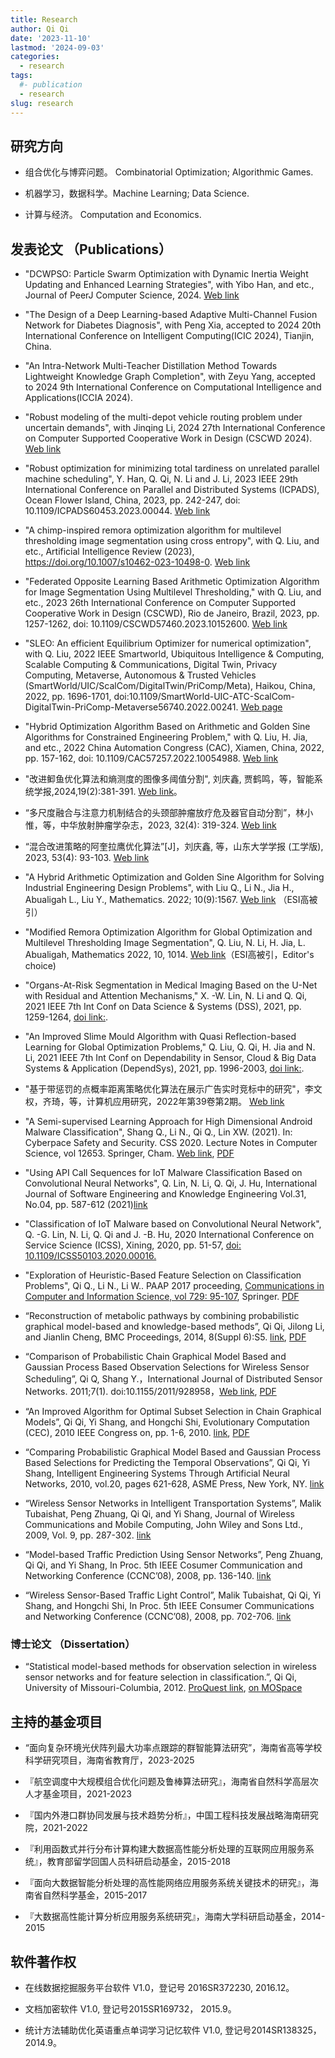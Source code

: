 ```yaml
---
title: Research
author: Qi Qi
date: '2023-11-10'
lastmod: '2024-09-03'
categories:
  - research
tags:
  #- publication
  - research
slug: research
---
```


## 研究方向

- 组合优化与博弈问题。 Combinatorial Optimization; Algorithmic Games.

- 机器学习，数据科学。Machine Learning; Data Science.

* 计算与经济。 Computation and Economics.

<!-- - 鲁棒优化，运筹优化。 Robust optimization; Operations research. -->

## 发表论文 （Publications）

* "DCWPSO: Particle Swarm Optimization with Dynamic Inertia Weight Updating and Enhanced Learning Strategies", with Yibo Han, and etc., Journal of PeerJ Computer Science, 2024. [Web link](https://peerj.com/articles/cs-2253/)

* "The Design of a Deep Learning-based Adaptive Multi-Channel Fusion Network for Diabetes Diagnosis", with Peng Xia, accepted to 2024 20th International Conference on Intelligent Computing(ICIC 2024), Tianjin, China.

* "An Intra-Network Multi-Teacher Distillation Method Towards 
Lightweight Knowledge Graph Completion", with Zeyu Yang, accepted to 2024 9th International Conference on Computational Intelligence and Applications(ICCIA 2024). 

* "Robust modeling of the multi-depot vehicle routing problem under uncertain demands", with Jinqing Li, 2024 27th International Conference on Computer Supported Cooperative Work in Design (CSCWD 2024). [Web link](https://ieeexplore.ieee.org/document/10580781)

* "Robust optimization for minimizing total tardiness on unrelated parallel machine scheduling", Y. Han, Q. Qi, N. Li and J. Li,  2023 IEEE 29th International Conference on Parallel and Distributed Systems (ICPADS), Ocean Flower Island, China, 2023, pp. 242-247, doi: 10.1109/ICPADS60453.2023.00044. [Web link](https://ieeexplore.ieee.org/document/10476145)


* "A chimp-inspired remora optimization algorithm for multilevel thresholding image segmentation using cross entropy", with Q. Liu, and etc., Artificial Intelligence Review (2023), https://doi.org/10.1007/s10462-023-10498-0. [Web link](https://link.springer.com/article/10.1007/s10462-023-10498-0)

* "Federated Opposite Learning Based Arithmetic Optimization Algorithm for Image Segmentation Using Multilevel Thresholding," with Q. Liu, and etc., 2023 26th International Conference on Computer Supported Cooperative Work in Design (CSCWD), Rio de Janeiro, Brazil, 2023, pp. 1257-1262, doi: 10.1109/CSCWD57460.2023.10152600. [Web link](https://ieeexplore.ieee.org/document/10152600)

* "SLEO: An efficient Equilibrium Optimizer for numerical optimization", with Q. Liu, 2022 IEEE Smartworld, Ubiquitous Intelligence & Computing, Scalable Computing & Communications, Digital Twin, Privacy Computing, Metaverse, Autonomous & Trusted Vehicles (SmartWorld/UIC/ScalCom/DigitalTwin/PriComp/Meta), Haikou, China, 2022, pp. 1696-1701, doi:10.1109/SmartWorld-UIC-ATC-ScalCom-DigitalTwin-PriComp-Metaverse56740.2022.00241. [Web page](https://ieeexplore.ieee.org/document/10189595)

* "Hybrid Optimization Algorithm Based on Arithmetic and Golden Sine Algorithms for Constrained Engineering Problem," with Q. Liu, H. Jia, and etc., 2022 China Automation Congress (CAC), Xiamen, China, 2022, pp. 157-162, doi: 10.1109/CAC57257.2022.10054988. [Web link](https://ieeexplore.ieee.org/document/10054988)

* "改进䲟鱼优化算法和熵测度的图像多阈值分割", 刘庆鑫, 贾鹤鸣，等，智能系统学报,2024,19(2):381-391. [Web link](https://tis.hrbeu.edu.cn/oa/darticle.aspx?type=view&id=202205018)。

* “多尺度融合与注意力机制结合的头颈部肿瘤放疗危及器官自动分割”，林小惟，等，中华放射肿瘤学杂志，2023, 32(4): 319-324. [Web link](http://journal12.magtechjournal.com/Jweb_fszlx/CN/10.3760/cma.j.cn113030-20220128-00047)


* “混合改进策略的阿奎拉鹰优化算法”[J]，刘庆鑫, 等，山东大学学报 (工学版), 2023, 53(4): 93-103. [Web link](http://gxbwk.njournal.sdu.edu.cn/CN/10.6040/j.issn.1672-3961.0.2022.128)

* "A Hybrid Arithmetic Optimization and Golden Sine Algorithm for Solving Industrial Engineering Design Problems", with Liu Q., Li N., Jia H., Abualigah L., Liu Y., Mathematics. 2022; 10(9):1567. [Web link](https://doi.org/10.3390/math10091567) （ESI高被引）

* "Modified Remora Optimization Algorithm for Global Optimization and Multilevel Thresholding Image Segmentation", Q. Liu, N. Li, H. Jia, L. Abualigah, Mathematics 2022, 10, 1014. [Web link](https://doi.org/10.3390/math10071014)（ESI高被引，Editor's choice)

* "Organs-At-Risk Segmentation in Medical Imaging Based on the U-Net with Residual and Attention Mechanisms," X. -W. Lin, N. Li and Q. Qi, 2021 IEEE 7th Int Conf on Data Science & Systems (DSS), 2021, pp. 1259-1264, [doi link:](https://doi.org/10.1109/HPCC-DSS-SmartCity-DependSys53884.2021.00192).

* "An Improved Slime Mould Algorithm with Quasi Reflection-based Learning for Global Optimization Problems," Q. Liu, Q. Qi, H. Jia and N. Li, 2021 IEEE 7th Int Conf on Dependability in Sensor, Cloud & Big Data Systems & Application (DependSys), 2021, pp. 1996-2003, [doi link:](https://doi.org/10.1109/HPCC-DSS-SmartCity-DependSys53884.2021.00298).

* "基于带惩罚的点概率距离策略优化算法在展示广告实时竞标中的研究"，李文权，齐琦，等，计算机应用研究，2022年第39卷第2期。 [Web link](https://www.arocmag.com/abs/2021.07.0264)


* "A Semi-supervised Learning Approach for High Dimensional Android Malware Classification", Shang Q., Li N., Qi Q., Lin XW. (2021). In: Cyberpace Safety and Security. CSS 2020. Lecture Notes in Computer Science, vol 12653. Springer, Cham. [Web link](https://link.springer.com/chapter/10.1007/978-3-030-73671-2_3), [PDF](semi-supervised-Learning-High-Dimensional-Classification-2021.pdf)


* "Using API Call Sequences for IoT Malware Classification Based on Convolutional Neural Networks", Q. Lin, N. Li, Q. Qi, J. Hu, International Journal of Software Engineering and Knowledge Engineering Vol.31, No.04, pp. 587-612 (2021)[link](https://www.worldscientific.com/doi/10.1142/S021819402140009X)

* "Classification of IoT Malware based on Convolutional Neural Network", Q. -G. Lin, N. Li, Q. Qi and J. -B. Hu,  2020 International Conference on Service Science (ICSS), Xining, 2020, pp. 51-57, [doi: 10.1109/ICSS50103.2020.00016.](https://doi.org/10.1109/ICSS50103.2020.00016)

*  "Exploration of Heuristic-Based Feature Selection on Classification Problems", Qi Q., Li N., Li W.. PAAP 2017 proceeding, [Communications in Computer and Information Science, vol 729: 95-107](https://link.springer.com/chapter/10.1007/978-981-10-6442-5_9), Springer. [PDF](heuristic-feature-selection-2017.pdf)

*   “Reconstruction of metabolic pathways by combining probabilistic graphical
    model-based and knowledge-based methods”, Qi Qi, Jilong Li, and Jianlin
    Cheng, BMC Proceedings, 2014, 8(Suppl 6):S5.
    [link](http://www.biomedcentral.com/1753-6561/8/S6/S5), [PDF](PGM-based-pathways-reconstruction-2014.pdf)

*   “Comparison of Probabilistic Chain Graphical Model Based and Gaussian Process Based Observation Selections for Wireless Sensor Scheduling”, Qi Q, Shang Y.，International Journal of Distributed Sensor Networks. 2011;7(1). doi:10.1155/2011/928958，[Web link](https://journals.sagepub.com/doi/10.1155/2011/928958), [PDF](PGM-based-observation-selection_2011.pdf)

*   “An Improved Algorithm for Optimal Subset Selection in Chain Graphical
    Models”, Qi Qi, Yi Shang, and Hongchi Shi, Evolutionary Computation (CEC),
    2010 IEEE Congress on, pp. 1-6, 2010.
    [link](http://ieeexplore.ieee.org/xpl/articleDetails.jsp?arnumber=5586022), [PDF](An_improved_algorithm_for_optimal_subset_selection_in_chain_graphical_models_2010.pdf)

*   “Comparing Probabilistic Graphical Model Based and Gaussian Process Based
    Selections for Predicting the Temporal Observations”, Qi Qi, Yi Shang,
    Intelligent Engineering Systems Through Artificial Neural Networks, 2010,
    vol.20, pages 621-628, ASME Press, New York, NY.
    [link](http://ebooks.asmedigitalcollection.asme.org/content.aspx?bookid=316&sectionid=38783068)

*   “Wireless Sensor Networks in Intelligent Transportation Systems”, Malik
    Tubaishat, Peng Zhuang, Qi Qi, and Yi Shang, Journal of Wireless
    Communications and Mobile Computing, John Wiley and Sons Ltd., 2009, Vol. 9,
    pp. 287-302.
    [link](http://onlinelibrary.wiley.com/doi/10.1002/wcm.616/abstract)

*   “Model-based Traffic Prediction Using Sensor Networks”, Peng Zhuang, Qi Qi,
    and Yi Shang, In Proc. 5th IEEE Cosumer Communication and Networking
    Conference (CCNC’08), 2008, pp. 136-140.
    [link](http://ieeexplore.ieee.org/xpl/articleDetails.jsp?arnumber=4446336)

*   “Wireless Sensor-Based Traffic Light Control”, Malik Tubaishat, Qi Qi, Yi
    Shang, and Hongchi Shi, In Proc. 5th IEEE Consumer Communications and
    Networking Conference (CCNC’08), 2008, pp. 702-706.
    [link](http://ieeexplore.ieee.org/xpl/articleDetails.jsp?arnumber=4446459)

### 博士论文 （Dissertation）

-   “Statistical model-based methods for observation selection in wireless
    sensor networks and for feature selection in classification.”, Qi Qi,
    University of Missouri-Columbia, 2012. [ProQuest
    link](http://gradworks.umi.com/35/30/3530891.html), [on
    MOSpace](https://mospace.umsystem.edu/xmlui/handle/10355/15111)


## 主持的基金项目

- “面向复杂环境光伏阵列最大功率点跟踪的群智能算法研究”，海南省高等学校科学研究项目，海南省教育厅，2023-2025

- 『航空调度中大规模组合优化问题及鲁棒算法研究』，海南省自然科学高层次人才基金项目，2021-2023

- 『国内外港口群协同发展与技术趋势分析』，中国工程科技发展战略海南研究院，2021-2022

-  『利用函数式并行分布计算构建大数据高性能分析处理的互联网应用服务系统』，教育部留学回国人员科研启动基金，2015-2018

-  『面向大数据智能分析处理的高性能网络应用服务系统关键技术的研究』，海南省自然科学基金，2015-2017

-  『大数据高性能计算分析应用服务系统研究』，海南大学科研启动基金，2014-2015


## 软件著作权

-   在线数据挖掘服务平台软件 V1.0，登记号 2016SR372230, 2016.12。

-   文档加密软件 V1.0, 登记号2015SR169732， 2015.9。

-   统计方法辅助优化英语重点单词学习记忆软件 V1.0, 登记号2014SR138325，2014.9。

<!--
### 专业技术资格

-   副研究员，计算机科学专业，2014.12

-   注册信息安全工程师(CISE)，2017.1
-->


<script type="text/javascript" id="clustrmaps" src="//clustrmaps.com/map_v2.js?d=PoytzMSA2FiAoXamx7J03FuHVjl_IwzVBj2TmE3ky5c&cl=ffffff&w=a"></script>
